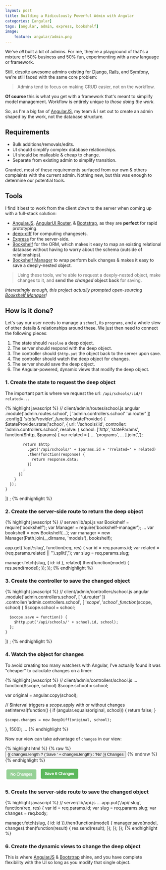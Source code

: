 ```yaml
---
layout: post
title: Building a Ridiculously Powerful Admin with Angular
categories: [angular]
tags: [angular, admin, express, bookshelf]
image:
    feature: angular/admin.png
---
```


We've *all* built a lot of admins.  For me, they're a playground of that's a mixture of 50% business and 50% fun, experimenting with a new language or framework.

Still, despite awesome admins existing for [Django][django], [Rails][rails], and [Symfony][symfony], we're still faced with the same core problem:

> Admins tend to focus on making CRUD easier, not on the workflow.

**Of course** this is what you get with a framework that's meant to simplify model management.  Workflow is entirely unique to *those doing the work.*

So, as I'm a big fan of [AngularJS][angular], my team & I set out to create an admin shaped by the work, not the database structure.

## Requirements

- Bulk additions/removals/edits.
- UI should simplify complex database relationships.
- UI should be malleable & cheap to change.
- Separate from existing admin to simplify transition.

Granted, most of these requirements surfaced from our own & others complaints with the current admin.  Nothing new, but this was enough to determine our potential tools.

## Tools

I find it best to work from the client *down* to the server when coming up with a full-stack solution:

- [AngularJS][angular], [AngularUI Router][ui-router], & [Bootstrap][bootstrap], as they are **perfect** for rapid prototyping.
- [deep-diff][diff] for computing changesets.
- [Express][express] for the server-side.
- [Bookshelf][bookshelf] for the ORM, which makes it easy to map an existing relational database without having to worry about the schema (outside of relationships).
- [Bookshelf Manager][bookshelf-manager] to wrap perform bulk changes & makes it easy to save a deeply-nested object.

> Using these tools, we're able to request a deeply-nested object, make 
> changes to it, and **send the *changed* object back** for saving.

*Interestingly enough, this project actually prompted open-sourcing [Bookshelf Manager][bookshelf-manager]!*

## How is it done?

Let's say our user needs to manage a `school`, its `programs`, and a whole slew of other details & relationships around these.  We just then need to connect the following pieces:

1. The state should `resolve` a deep object.
2. The server should respond with the deep object.
3. The controller should `$http.put` the object back to the server upon save.
4. The controller should watch the deep object for changes.
5. The server should save the deep object.
6. The Angular-powered, dynamic views that modify the deep object.

### 1. Create the state to request the deep object

The important part is where we request the url: `/api/schools/:id/?related=...`

{% highlight javascript %}
// client/admin/routes/school.js
angular
  .module('admin.routes.school', [
    'admin.controllers.school'
    'ui.router'
  ])
  .config([
    '$stateProvider',
    function($stateProvider) {
      $stateProvider.state('school', {
        url: '/schools/:id',
        controller: 'admin.controllers.school',
        resolve: {
          school: ['$http', '$stateParams', function($http, $params) {
            var related = [
              ...
              'programs',
              ...
            ].join(',');

            return $http
              .get('/api/schools/' + $params.id + '?related=' + related)
              .then(function(response) {
                return response.data;
              })
            ; 
          }]
        }
      });
    }
  ])
;
{% endhighlight %}

### 2. Create the server-side route to return the deep object

{% highlight javascript %}
// server/lib/api.js
var Bookshelf = require('bookshelf');
var Manager   = require('bookshelf-manager');
...
var bookshelf = new Bookshelf(...);
var manager   = new Manager(Path.join(__dirname, 'models'), bookshelf);

app.get('/api/:slug', function(req, res) {
  var id      = req.params.id;
  var related = (req.params.related || '').split(',');
  var slug    = req.params.slug;

  manager.fetch(slug, { id: id }, related).then(function(model) {
    res.send(model);
  });
});
{% endhighlight %}

### 3. Create the controller to save the changed object

{% highlight javascript %}
// client/admin/controllers/school.js
angular
  .module('admin.controllers.school', [
    'ui.router'
  ])
  .controller('admin.controllers.school', [
    '$scope',
    'school',
    function($scope, school) {
      $scope.school = school;

      $scope.save = function() {
        $http.put('/api/schools/' + school.id, school);
      };
    }
  ])
;
{% endhighlight %}

### 4. Watch the object for changes

To avoid creating too many watchers with Angular, I've actually found it was "cheaper" to calculate changes on a timer:

{% highlight javascript %}
// client/admin/controllers/school.js
...
function($scope, school)
  $scope.school = school;

  var original = angular.copy(school);

  // $interval triggers a $scope.$apply with or without changes
  setInterval(function() {
    if (angular.equals(original, school)) {
      return false;
    }

    $scope.changes = new DeepDiff(original, school);
  }, 1500);
  ...
{% endhighlight %}

Now our view can take advantage of `changes` in our view:

{% highlight html %}
{% raw %}
<button ng-disabled="!changes.length" ng-click="save()" type="submit">
  {{ changes.length ? ('Save ' + changes.length)  : 'No' }}
  Changes
</button>
{% endraw %}
{% endhighlight %}

![no-changes](/images/angular/no-changes.png)
![save-changes](/images/angular/save-changes.png)

### 5. Create the server-side route to save the changed object

{% highlight javascript %}
// server/lib/api.js
...
app.put('/api/:slug', function(req, res) {
  var id      = req.params.id;
  var slug    = req.params.slug;
  var changes = req.body;

  manager.fetch(slug, { id: id }).then(function(model) {
    manager.save(model, changes).then(function(result) {
      res.send(result);
    });
  });
});
{% endhighlight %}

### 6. Create the dynamic views to change the deep object

This is where [AngularJS][angular] & [Bootstrap][bootstrap] shine, and you have complete flexibility with the UI so long as you modify that single object.


[angular]: http://angularjs.org/
[bookshelf]: http://bookshelfjs.org/
[bookshelf-manager]: https://github.com/ericclemmons/bookshelf-manager
[bootstrap]: http://getbootstrap.com/
[diff]: https://github.com/flitbit/diff
[django]: https://docs.djangoproject.com/en/dev/ref/contrib/admin/
[express]: http://expressjs.com/
[rails]: http://activeadmin.info/
[symfony]: http://sonata-project.org/bundles/admin/master/doc/reference/dashboard.html
[ui-router]: http://angular-ui.github.io/ui-router/
